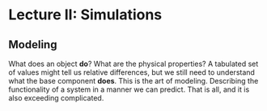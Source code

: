 # Lecture II: Simulations

## Modeling

What does an object **do**? What are the physical properties? A tabulated set of values might tell us relative differences, but we still need to understand what the base component **does**. This is the art of modeling. Describing the functionality of a system in a manner we can predict. That is all, and it is also exceeding complicated.
